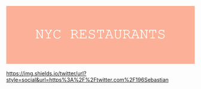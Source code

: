 ![](https://github.com/196Sebastian/nyc-restaurants/blob/main/NYC_RESTAURANTS.png) 

https://img.shields.io/twitter/url?style=social&url=https%3A%2F%2Ftwitter.com%2F196Sebastian
